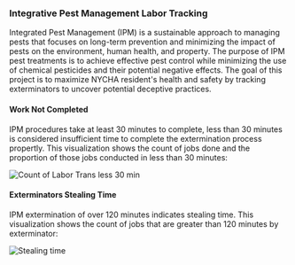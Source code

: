 ### Integrative Pest Management Labor Tracking
Integrated Pest Management (IPM) is a sustainable approach to managing pests that focuses on long-term prevention and minimizing the impact of pests on the environment, human health, and property. The purpose of IPM pest treatments is to achieve effective pest control while minimizing the use of chemical pesticides and their potential negative effects. The goal of this project is to maximize NYCHA resident's health and safety by tracking exterminators to uncover potential deceptive practices. 

#### Work Not Completed
IPM procedures take at least 30 minutes to complete, less than 30 minutes is considered insufficient time to complete the extermination process propertly. This visualization shows the count of jobs done and the proportion of those jobs conducted in less than 30 minutes:

![Count of Labor Trans less 30 min](https://github.com/dariusmehri/Integrative-Pest-Management-Labor-Tracking-at-NYCHA/assets/11237613/b422c515-cc15-47ae-96c8-8a5ac5980c44)


#### Exterminators Stealing Time
IPM extermination of over 120 minutes indicates stealing time. This visualization shows the count of jobs that are greater than 120 minutes by exterminator:

![Stealing time](https://github.com/dariusmehri/Integrative-Pest-Management-Labor-Tracking-at-NYCHA/assets/11237613/ff9e2328-2aa5-474e-8180-ff040a545726)


